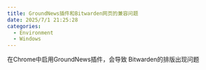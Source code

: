 ```yaml
---
title: GroundNews插件和Bitwarden网页的兼容问题
date: 2025/7/1 21:25:28
categories:
  - Environment
  - Windows
---
```


在Chrome中启用GroundNews插件，会导致 Bitwarden的排版出现问题